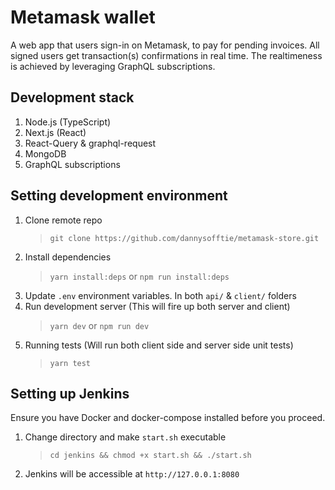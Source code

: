 # Metamask wallet

A web app that users sign-in on Metamask, to pay for pending invoices. All signed users get transaction(s) confirmations in real time. The realtimeness is achieved by leveraging GraphQL subscriptions.

## Development stack

1. Node.js (TypeScript)
2. Next.js (React)
3. React-Query & graphql-request
4. MongoDB
5. GraphQL subscriptions

## Setting development environment

1. Clone remote repo
   > `git clone https://github.com/dannysofftie/metamask-store.git`
2. Install dependencies
   > `yarn install:deps` or `npm run install:deps`
3. Update `.env` environment variables. In both `api/` & `client/` folders
4. Run development server (This will fire up both server and client)
   > `yarn dev` or `npm run dev`
5. Running tests (Will run both client side and server side unit tests)
   > `yarn test`

## Setting up Jenkins

Ensure you have Docker and docker-compose installed before you proceed.

1. Change directory and make `start.sh` executable
   > `cd jenkins && chmod +x start.sh && ./start.sh`
2. Jenkins will be accessible at `http://127.0.0.1:8080`
